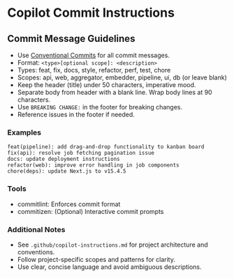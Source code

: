 # Copilot Commit Instructions

## Commit Message Guidelines

- Use [Conventional Commits](https://www.conventionalcommits.org/) for all commit messages.
- Format: `<type>[optional scope]: <description>`
- Types: feat, fix, docs, style, refactor, perf, test, chore
- Scopes: api, web, aggregator, embedder, pipeline, ui, db (or leave blank)
- Keep the header (title) under 50 characters, imperative mood.
- Separate body from header with a blank line. Wrap body lines at 90 characters.
- Use `BREAKING CHANGE:` in the footer for breaking changes.
- Reference issues in the footer if needed.

### Examples

```
feat(pipeline): add drag-and-drop functionality to kanban board
fix(api): resolve job fetching pagination issue
docs: update deployment instructions
refactor(web): improve error handling in job components
chore(deps): update Next.js to v15.4.5
```

### Tools

- commitlint: Enforces commit format
- commitizen: (Optional) Interactive commit prompts

### Additional Notes

- See `.github/copilot-instructions.md` for project architecture and conventions.
- Follow project-specific scopes and patterns for clarity.
- Use clear, concise language and avoid ambiguous descriptions.
